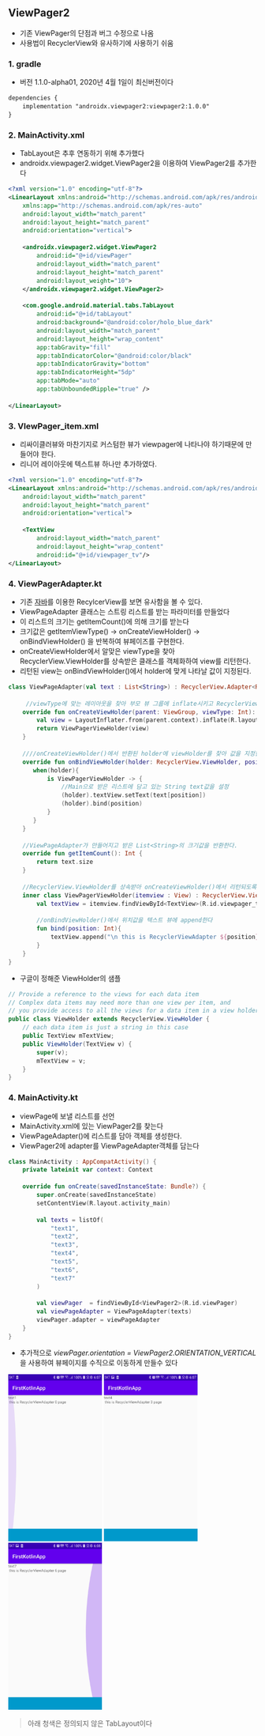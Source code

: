 ## ViewPager2
- 기존 ViewPager의 단점과 버그 수정으로 나옴
- 사용법이 RecyclerView와 유사하기에 사용하기 쉬움

### 1. gradle
- 버전 1.1.0-alpha01, 2020년 4월 1일이 최신버전이다

```xml
dependencies {
    implementation "androidx.viewpager2:viewpager2:1.0.0"
}
```

### 2. MainActivity.xml
- TabLayout은 추후 연동하기 위해 추가했다
- androidx.viewpager2.widget.ViewPager2을 이용하여 ViewPager2를 추가한다
```xml
<?xml version="1.0" encoding="utf-8"?>
<LinearLayout xmlns:android="http://schemas.android.com/apk/res/android"
    xmlns:app="http://schemas.android.com/apk/res-auto"
    android:layout_width="match_parent"
    android:layout_height="match_parent"
    android:orientation="vertical">

    <androidx.viewpager2.widget.ViewPager2
        android:id="@+id/viewPager"
        android:layout_width="match_parent"
        android:layout_height="match_parent"
        android:layout_weight="10">
    </androidx.viewpager2.widget.ViewPager2>

    <com.google.android.material.tabs.TabLayout
        android:id="@+id/tabLayout"
        android:background="@android:color/holo_blue_dark"
        android:layout_width="match_parent"
        android:layout_height="wrap_content"
        app:tabGravity="fill"
        app:tabIndicatorColor="@android:color/black"
        app:tabIndicatorGravity="bottom"
        app:tabIndicatorHeight="5dp"
        app:tabMode="auto"
        app:tabUnboundedRipple="true" />

</LinearLayout>
```
### 3. VIewPager_item.xml
- 리싸이클러뷰와 마찬기지로 커스텀한 뷰가 viewpager에 나타나야 하기때문에 만들어야 한다.
- 리니어 레이아웃에 텍스트뷰 하나만 추가하였다.
```xml
<?xml version="1.0" encoding="utf-8"?>
<LinearLayout xmlns:android="http://schemas.android.com/apk/res/android"
    android:layout_width="match_parent"
    android:layout_height="match_parent"
    android:orientation="vertical">

    <TextView
        android:layout_width="match_parent"
        android:layout_height="wrap_content"
        android:id="@+id/viewpager_tv"/>
</LinearLayout>

```

### 4. ViewPagerAdapter.kt

- 기존 [자바](https://github.com/vvvvvoin/TIL/blob/master/android/java/RecyclerView%20basic.md)를 이용한 RecylcerView를 보면 유사함을 볼 수 있다.
- ViewPageAdapter 클래스는 스트링 리스트를 받는 파라미터를 만들었다
- 이 리스트의 크기는 getItemCount()에 의해 크기를 받는다
- 크기값은 getItemViewType() -> onCreateViewHolder() -> onBindViewHolder() 을 반복하여 뷰페이즈를 구현한다.
- onCreateViewHolder에서 알맞은 viewType을 찾아 RecyclerView.ViewHolder를 상속받은 클래스를 객체화하여 view를 리턴한다.
- 리턴된 view는 onBindViewHolder()에서 holder에 맞게 나타날 값이 지정된다.

```kotlin
class ViewPageAdapter(val text : List<String>) : RecyclerView.Adapter<RecyclerView.ViewHolder>() {
    
	 //viewType에 맞는 레이아웃을 찾아 부모 뷰 그룹에 inflate시키고 RecyclerView.ViewHolder를 상속받은 객체로 반환한다
    override fun onCreateViewHolder(parent: ViewGroup, viewType: Int): RecyclerView.ViewHolder {
        val view = LayoutInflater.from(parent.context).inflate(R.layout.viewpager_item, parent, false)
        return ViewPagerViewHolder(view)
    }
    
    ////onCreateViewHolder()에서 반환된 holder에 viewHolder를 찾아 값을 지정한다
    override fun onBindViewHolder(holder: RecyclerView.ViewHolder, position: Int) {
       when(holder){
           is ViewPagerViewHolder -> {
               //Main으로 받은 리스트에 담고 있는 String text값을 설정
               (holder).textView.setText(text[position])
               (holder).bind(position)
           }
       }
    }
	
    //ViewPageAdapter가 만들어지고 받은 List<String>의 크기값을 반환한다.
    override fun getItemCount(): Int {
        return text.size
    }
	
    //RecyclerView.ViewHolder를 상속받아 onCreateViewHolder()에서 리턴되도록 해준다
    inner class ViewPagerViewHolder(itemview : View) : RecyclerView.ViewHolder(itemview){
        val textView = itemview.findViewById<TextView>(R.id.viewpager_tv)
		
        //onBindViewHolder()에서 위치값을 텍스트 뷰에 append한다
        fun bind(position: Int){
            textView.append("\n this is RecyclerViewAdapter ${position} page")
        }
    }
}
```
- 구글이 정해준 ViewHolder의 샘플
```java
// Provide a reference to the views for each data item
// Complex data items may need more than one view per item, and
// you provide access to all the views for a data item in a view holder
public class ViewHolder extends RecyclerView.ViewHolder {
    // each data item is just a string in this case
    public TextView mTextView;
    public ViewHolder(TextView v) {
        super(v);
        mTextView = v;
    }
}
```

### 4. MainActivity.kt

- viewPage에 보낼 리스트를 선언
- MainActivity.xml에 있는 ViewPager2를 찾는다
- ViewPageAdapter()에 리스트를 담아 객체를 생성한다.
- ViewPager2에 adapter를 ViewPageAdapter객체를 담는다

```kotlin
class MainActivity : AppCompatActivity() {
    private lateinit var context: Context

    override fun onCreate(savedInstanceState: Bundle?) {
        super.onCreate(savedInstanceState)
        setContentView(R.layout.activity_main)

        val texts = listOf(
            "text1",
            "text2",
            "text3",
            "text4",
            "text5",
            "text6",
            "text7"
        )

        val viewPager  = findViewById<ViewPager2>(R.id.viewPager)
        val viewPageAdapter = ViewPageAdapter(texts)
        viewPager.adapter = viewPageAdapter
    }
}
```
- 추가적으로 *viewPager.orientation = ViewPager2.ORIENTATION_VERTICAL*을 사용하여 뷰페이지를 수직으로 이동하게 만들수 있다


<img src="image/viewPager1.JPG" alt="viewPager1" style="zoom:33%;" />
<img src="image/viewPager2.JPG" alt="viewPager1" style="zoom:33%;" />
<img src="image/viewPager3.JPG" alt="viewPager1" style="zoom:33%;" />

> 아래 청색은 정의되지 않은 TabLayout이다